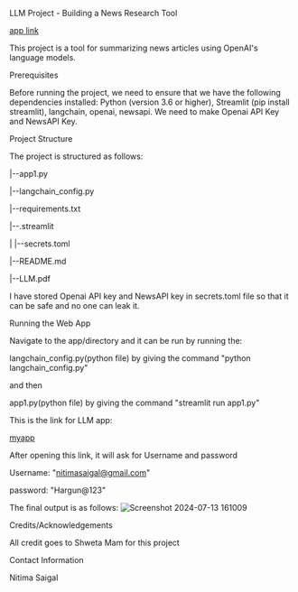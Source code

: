 LLM Project - Building a News Research Tool

[app link](https://project-9-llm.streamlit.app/)

This project is a tool for summarizing news articles using OpenAI's language models.


Prerequisites

Before running the project, we need to ensure that we have the following dependencies installed: Python (version 3.6 or higher), Streamlit (pip install streamlit), langchain, openai, newsapi. We need to make Openai API Key and NewsAPI Key.

Project Structure

The project is structured as follows:

|--app1.py

|--langchain_config.py

|--requirements.txt

|--.streamlit

| |--secrets.toml

|--README.md

|--LLM.pdf

I have stored Openai API key and NewsAPI key in secrets.toml file so that it can be safe and no one can leak it.




Running the Web App

Navigate to the app/directory and it can be run by running the:

langchain_config.py(python file) by giving the command "python langchain_config.py" 

and then

app1.py(python file) by giving the command "streamlit run app1.py"




This is the link for LLM app:

[myapp](https://project-9-llm.streamlit.app/)

After opening this link, it will ask for Username and password

Username: "nitimasaigal@gmail.com"

password: "Hargun@123"


The final output is as follows: 
![Screenshot 2024-07-13 161009](https://github.com/user-attachments/assets/4d59050a-5c32-4cd2-a154-e7070689a73f)




Credits/Acknowledgements

All credit goes to Shweta Mam for this project

Contact Information

Nitima Saigal




